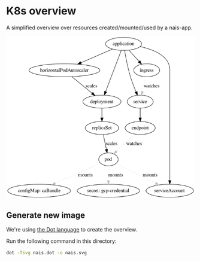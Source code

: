 # K8s overview

A simplified overview over resources created/mounted/used by a nais-app.

![Overview of kubernetes resources created when deploy your nais-app](nais.png)

## Generate new image

We're using [the Dot language](https://graphviz.org/doc/info/lang.html) to create the overview.

Run the following command in this directory:
```bash
dot -Tsvg nais.dot -o nais.svg
```
